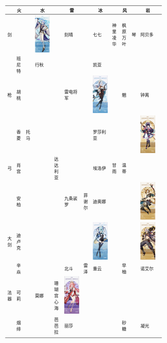 ||火||水||雷||冰||风||岩||
|----|----|----|----|----|----|----|----|----|----|----|----|----|
|剑|||![神理凌人](/img/神理凌人.jpg)||刻晴||七七|神里凌华|枫原万叶|琴|阿贝多||
||班尼特||行秋||||凯亚||||||
|枪|胡桃||||雷电将军||![申鹤](/img/申鹤.jpg)||魈||钟离||
||香菱|托马|||||罗莎利亚||||![云堇](/img/云堇.jpg)||
|弓|肖宫|||达达利亚|||埃洛伊|甘雨|温蒂||||
||安柏||||九条裟罗|菲谢尔|迪奥娜||||![五郎](/img/五郎.jpg)||
|大剑|迪卢克||||||![悠菈](/img/悠菈.jpg)||||![荒泷一斗](/img/荒泷一斗.jpg)||
||辛焱||||北斗|雷泽|重云||早柚||诺艾尔||
|法器|可莉||莫娜|珊瑚宫心海|![八重神子](/img/八重神子.jpg)||||||||
||烟绯|||芭芭拉|丽莎||||砂糖||凝光||
||||||||||||||